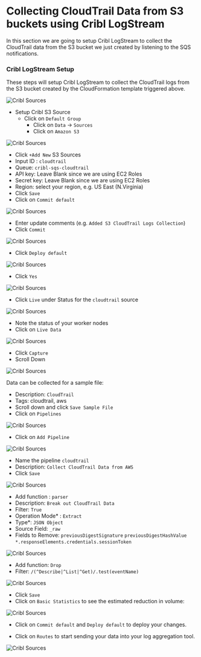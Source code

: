 # Collecting CloudTrail Data from S3 buckets using Cribl LogStream
In this section we are going to setup Cribl LogStream to collect the CloudTrail data from the S3 bucket we just created by listening to the SQS notifications.

### Cribl LogStream Setup

These steps will setup Cribl LogStream to collect the CloudTrail logs from the S3 bucket created by the CloudFormation template triggered above. 

![Cribl Sources](https://quickstart-cribl-logstream.s3.amazonaws.com/screenshots/s3bucket/cloudtrail/sqs-s3-cls-ct-01.png)

- Setup Cribl S3 Source
    - Click on `Default Group`
        - Click on `Data` -> `Sources`
        - Click on `Amazon S3`

![Cribl Sources](https://quickstart-cribl-logstream.s3.amazonaws.com/screenshots/s3bucket/cloudtrail/sqs-s3-cls-ct-02.png)

- Click `+Add New` S3 Sources
- Input ID : `cloudtrail`
- Queue: `cribl-sqs-cloudtrail`
- API key: Leave Blank since we are using EC2 Roles
- Secret key: Leave Blank since we are using EC2 Roles
- Region: select your region, e.g. US East (N.Virginia)
- Click `Save`
- Click on `Commit default`

![Cribl Sources](https://quickstart-cribl-logstream.s3.amazonaws.com/screenshots/s3bucket/cloudtrail/sqs-s3-cls-ct-03.png)

- Enter update comments (e.g. `Added S3 CloudTrail Logs Collection`)
- Click `Commit`

![Cribl Sources](https://quickstart-cribl-logstream.s3.amazonaws.com/screenshots/s3bucket/cloudtrail/sqs-s3-cls-ct-04.png)

- Click `Deploy default`

![Cribl Sources](https://quickstart-cribl-logstream.s3.amazonaws.com/screenshots/s3bucket/cloudtrail/sqs-s3-cls-ct-05.png)

- Click `Yes`

![Cribl Sources](https://quickstart-cribl-logstream.s3.amazonaws.com/screenshots/s3bucket/cloudtrail/sqs-s3-cls-ct-13.png)

- Click `Live` under Status for the `cloudtrail` source

![Cribl Sources](https://quickstart-cribl-logstream.s3.amazonaws.com/screenshots/s3bucket/cloudtrail/sqs-s3-cls-ct-11.png)

- Note the status of your worker nodes
- Click on `Live Data`

![Cribl Sources](https://quickstart-cribl-logstream.s3.amazonaws.com/screenshots/s3bucket/cloudtrail/sqs-s3-cls-ct-06.png)

- Click `Capture`
- Scroll Down

![Cribl Sources](https://quickstart-cribl-logstream.s3.amazonaws.com/screenshots/s3bucket/cloudtrail/sqs-s3-cls-ct-07.png)

Data can be collected for a sample file:
- Description: `CloudTrail`
- Tags: cloudtrail, aws
- Scroll down and click `Save Sample File`
- Click on `Pipelines`

![Cribl Sources](https://quickstart-cribl-logstream.s3.amazonaws.com/screenshots/s3bucket/cloudtrail/sqs-s3-cls-ct-08.png)

- Click on `Add Pipeline`

![Cribl Sources](https://quickstart-cribl-logstream.s3.amazonaws.com/screenshots/s3bucket/cloudtrail/sqs-s3-cls-ct-09.png)

- Name the pipeline `cloudtrail`
- Description: `Collect CloudTrail Data from AWS`
- Click `Save`

![Cribl Sources](https://quickstart-cribl-logstream.s3.amazonaws.com/screenshots/s3bucket/cloudtrail/sqs-s3-cls-ct-10.png)

- Add function : `parser`
- Description: `Break out CloudTrail Data`
- Filter: `True`
- Operation Mode* : `Extract`
- Type*: `JSON Object`
- Source Field: `_raw`
- Fields to Remove: `previousDigestSignature` `previousDigestHashValue` `*.responseElements.credentials.sessionToken` 

![Cribl Sources](https://quickstart-cribl-logstream.s3.amazonaws.com/screenshots/s3bucket/cloudtrail/sqs-s3-cls-ct-14.png)

- Add function: `Drop`
- Filter: `/(^Describe|^List|^Get)/.test(eventName)`

![Cribl Sources](https://quickstart-cribl-logstream.s3.amazonaws.com/screenshots/s3bucket/cloudtrail/sqs-s3-cls-ct-15.png)


- Click `Save` 
- Click on `Basic Statistics` to see the estimated reduction in volume:

![Cribl Sources](https://quickstart-cribl-logstream.s3.amazonaws.com/screenshots/s3bucket/cloudtrail/sqs-s3-cls-ct-16.png)

- Click on `Commit default` and `Deploy default` to deploy your changes. 

- Click on `Routes` to start sending your data into your log aggregation tool.

![Cribl Sources](https://quickstart-cribl-logstream.s3.amazonaws.com/screenshots/s3bucket/cloudtrail/sqs-s3-cls-ct-17.png)
